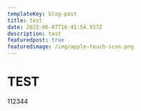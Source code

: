 ```yaml
---
templateKey: blog-post
title: test
date: 2022-06-07T16:41:54.937Z
description: test
featuredpost: true
featuredimage: /img/apple-touch-icon.png
---
```

# TEST

112344